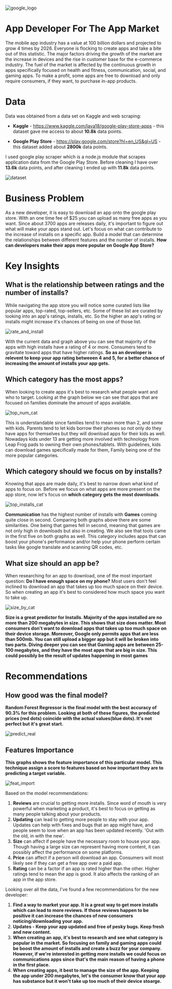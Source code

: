 ![google_logo](images/logo.png)

# App Developer For The App Market

The mobile app industry has a value at 100 billion dollars and projected to grow 4 times by 2026. Everyone is flocking to create apps and take a bite out of this statistic. The major factors driving the growth of the market are the increase in devices and the rise in customer base for the e-commerce industry. The fuel of the market is affected by the continuous growth in apps specifically focused on health and fitness, communication, social, and gaming apps. To make a profit, some apps are free to download and only require consumers, if they want, to purchase in-app products.

# Data

Data was obtained from a data set on Kaggle and web scraping:
* **Kaggle** - https://www.kaggle.com/lava18/google-play-store-apps - this dataset gave me access to about **10.8k** data points. 

* **Google Play Store** - https://play.google.com/store?hl=en_US&gl=US - this dataset added about **2800k** data points.

I used google play scraper which is a node.js module that scrapes application data from the Google Play Store. Before cleaning I have over **13.6k** data points, and after cleaning I ended up with **11.8k** data points.

![dataset](images/cap5.png)

# Business Problem

As a new developer, it is easy to download an app onto the google play store. With an one time fee of $25 you can upload as many free apps as you want. Since about 3700 apps are releases daily, it's important to figure out what will make your apps stand out. Let's focus on what can contribute to the increase of installs on a specific app. Build a model that can determine the relationships between different features and the number of installs. **How can developers make their apps more popular on Google App Store?**

# Key Insights

## What is the relationship between ratings and the number of installs?

While navigating the app store you will notice some curated lists like popular apps, top-rated, top-sellers, etc. Some of these list are curated by looking into an app's ratings, installs, etc. So the higher an app's rating or installs might increase it's chances of being on one of those list.

![rate_and_install](images/cap1.png)

With the current data and graph above you can see that majority of the apps with high installs have a rating of 4 or more. Consumers tend to gravitate toward apps that have higher ratings. **So as an developer is relevent to keep your app rating betweeen 4 and 5, for a better chance of increasing the amount of installs your app gets.**

## Which category has the most apps?

When looking to create apps it's best to research what people want and who to target. Looking at the graph below we can see that apps that are focused on families dominate the amount of apps available.

![top_num_cat](images/cap2.png)

This is understandable since families tend to mean more than 2, and some with kids. Parents tend to let kids borrow their phones so not only do they have apps for themselves but they will download apps for their kids as well. Nowadays kids under 13 are getting more involved with technology from Leap Frog pads to owning their own phones/tablets. With guidelines, kids can download games specifically made for them, Family being one of the more popular categories.

## Which category should we focus on by installs?

Knowing that apps are made daily, it's best to narrow down what kind of apps to focus on. Before we focus on what apps are more present on the app store, now let's focus on **which category gets the most downloads**. 

![top_installs_cat](images/cap3.png)

**Communication** has the highest number of installs with **Games** coming quite close in second. Comparing both graphs above there are some similarities. One being that games fell in second, meaning that games are not only high in downloads but also in creating. We also see that tools came in the first five on both graphs as well. This category includes apps that can boost your phone's performance and/or help your phone perform certain tasks like google translate and scanning QR codes, etc.

## What size should an app be?

When researching for an app to download, one of the most important question: **Do I have enough space on my phone?** Most users don't feel inclined to download an app that takes up too much space on their device. So when creating an app it's best to considered how much space you want to take up.

![size_by_cat](images/size_cat.png)

**Size is a great predictor for Installs. Majority of the apps installed are no more than 200 megabytes in size. This shows that size does matter. Most consumers don't want to download apps that takes up too much space on their device storage.  Moreover, Google only permits apps that are less than 500mb. You can still upload a bigger app but it will be broken into two parts. Diving deeper you can see that Gaming apps are between 25-100 megabytes, and they have the most apps that are big in size. This could possibly be the result of updates happening in most games**

# Recommendations

## How good was the final model?
**Random Forest Regressor is the final model with the best accuracy of 90.3% for this problem. Looking at both of these figures, the predicted prices (red dots) coincide with the actual values(blue dots). It's not perfect but it's great start.**

![predict_real](cap7.png)

## Features Importance
**This graphs shows the feature importance of this particular model. This technique assign a score to features based on how important they are to predicting a target variable.**

![feat_import](images/cap6.png)

Based on the model recommendations:
1. **Reviews** are crucial to getting more installs. Since word of mouth is very powerful when marketing a product, it's best to focus on getting as many people talking about your products. 
2. **Updating** can lead to getting more people to stay with your app. Updates can help with fixes and bugs that an app might have, and people seem to love when an app has been updated recently. 'Out with the old, in with the new'.
3. **Size** can affect if people have the necessary room to house your app. Though having a large size can represent having more content, it can possibly affect the performance on some platforms.
4. **Price** can affect if a person will download an app. Consumers will most likely see if they can get a free app over a paid app. 
5. **Rating** can be a factor if an app is rated higher than the other. Higher ratings tend to mean the app is good. It also affects the ranking of an app in the app store.

Looking over all the data, I've found a few recommendations for the new developer:
1. **Find a way to market your app. It is a great way to get more installs which can lead to more reviews. If those reviews happen to be positive it can increase the chances of new consumers noticing/downloading your app.**
2. **Updates - Keep your app updated and free of pesky bugs. Keep fresh and new content.** 
3. **When creating an app, it's best to research and see what category is popular in the market. So focusing on family and gaming apps could be boost the amount of installs and create a buzz for your company. However, if we're interested in getting more installs we could focus on communications apps since that's the main reason of having a phone in the first place.**
4. **When creating apps, it best to manage the size of the app. Keeping the app under 200 megabytes, let's the consumer know that your app has substance but it won't take up too much of their device stoarge.**


```python

```

